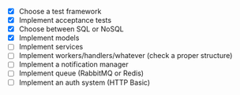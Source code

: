 - [x] Choose a test framework
- [x] Implement acceptance tests
- [x] Choose between SQL or NoSQL
- [x] Implement models
- [ ] Implement services
- [ ] Implement workers/handlers/whatever (check a proper structure)
- [ ] Implement a notification manager
- [ ] Implement queue (RabbitMQ or Redis)
- [ ] Implement an auth system (HTTP Basic)